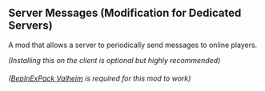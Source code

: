 ## Server Messages (Modification for Dedicated Servers)
A mod that allows a server to periodically send messages to online players.

*(Installing this on the client is optional but highly recommended)*
###### ([BepInExPack Valheim](https://valheim.thunderstore.io/package/denikson/BepInExPack_Valheim/) is required for this mod to work)
